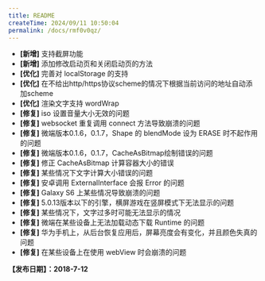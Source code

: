 ```yaml
---
title: README
createTime: 2024/09/11 10:50:04
permalink: /docs/rmf0v0qz/
---
```


- **[新增]** 支持截屏功能
- **[新增]** 添加修改启动页和关闭启动页的方法
- **[优化]** 完善对 localStorage 的支持
- **[优化]** 在不给出http/https协议scheme的情况下根据当前访问的地址自动添加scheme
- **[优化]** 渲染文字支持 wordWrap
- **[修复]** iso 设置音量大小无效的问题
- **[修复]** websocket 重复调用 connect 方法导致崩溃的问题
- **[修复]** 微端版本0.1.6，0.1.7，Shape 的 blendMode 设为 ERASE 时不起作用的问题
- **[修复]** 微端版本0.1.6，0.1.7，CacheAsBitmap绘制错误的问题
- **[修复]** 修正 CacheAsBitmap 计算容器大小的错误
- **[修复]** 某些情况下文字计算大小错误的问题
- **[修复]** 安卓调用 ExternalInterface 会报 Error 的问题
- **[修复]** Galaxy S6 上某些情况导致崩溃的问题
- **[修复]** 5.0.13版本以下的引擎，横屏游戏在竖屏模式下无法显示的问题
- **[修复]** 某些情况下，文字过多时可能无法显示的情况
- **[修复]** 微端在某些设备上无法加载动态下载 Runtime 的问题
- **[修复]** 华为手机上，从后台恢复应用后，屏幕亮度会有变化，并且颜色失真的问题
- **[修复]** 在某些设备上在使用 webView 时会崩溃的问题

**【发布日期】：2018-7-12**
